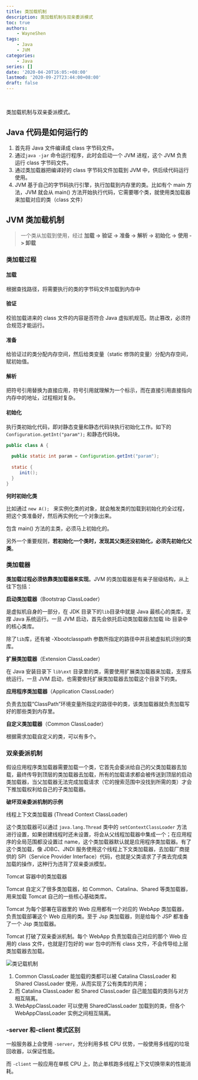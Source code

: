 ```yaml
---
title: 类加载机制
description: 类加载机制与双亲委派模式
toc: true
authors: 
    - WayneShen
tags: 
    - Java
    - JVM
categories: 
    - Java
series: []
date: '2020-04-20T16:05:+08:00'
lastmod: '2020-09-27T23:44:00+08:00'
draft: false
---
```


</br>

类加载机制与双亲委派模式。

<!--more-->

## Java 代码是如何运行的

1. 首先将 Java 文件编译成 class 字节码文件。
2. 通过` java -jar ` 命令运行程序，此时会启动一个 JVM 进程，这个 JVM 负责运行 class 字节码文件。
3. 通过类加载器把编译好的 class 字节码文件加载到 JVM 中，供后续代码运行使用。
4. JVM 基于自己的字节码执行引擎，执行加载到内存里的类。比如有个 main 方法，JVM 就会从 main() 方法开始执行代码，它需要哪个类，就使用类加载器来加载对应的类（class 文件）

## JVM 类加载机制

> 一个类从加载到使用，经过 **加载 -> 验证 -> 准备 -> 解析 -> 初始化 -> 使用 -> 卸载**

### 类加载过程

#### 加载

根据查找路径，将需要执行的类的字节码文件加载到内存中

#### 验证

校验加载进来的 class 文件的内容是否符合 Java 虚拟机规范。防止篡改，必须符合规范才能运行。

#### 准备

给验证过的类分配内存空间，然后给类变量（static 修饰的变量）分配内存空间，赋初始值。

#### 解析

把符号引用替换为直接应用，符号引用就理解为一个标示，而在直接引用直接指向内存中的地址，过程相对复杂。

#### 初始化

执行类初始化代码，即对静态变量和静态代码块执行初始化工作。如下的 ``Configuration.getInt("param");``  和静态代码块。

```java
public class A {
  
  public static int param = Configuration.getInt("param");
 
  static {
     init();
  }
}
```

**何时初始化类**

比如通过  ``new A(); `` 来实例化类的对象，就会触发类的加载到初始化的全过程，把这个类准备好，然后再实例化一个对象出来。

包含 main() 方法的主类，必须马上初始化的。

另外一个重要规则，**若初始化一个类时，发现其父类还没初始化，必须先初始化父类**。

### 类加载器

**类加载过程必须依靠类加载器来实现**。JVM 的类加载器是有亲子层级结构，从上往下包括：

**启动类加载器**（Bootstrap ClassLoader）

是虚拟机自身的一部分，在 JDK 目录下的`lib`目录中就是 Java 最核心的类库，支撑 Java 系统运行。一旦 JVM 启动，首先会依托启动类加载器去加载 lib 目录中的核心类库。

除了`lib`库，还有被 -Xbootclasspath 参数所指定的路径中并且被虚拟机识别的类库。

**扩展类加载器**（Extension ClassLoader）
 
在 Java 安装目录下 `lib\ext` 目录里的类，需要使用扩展类加载器来加载，支撑系统运行。一旦 JVM 启动，也需要依托扩展类加载器去加载这个目录下的类。

**应用程序类加载器**（Application ClassLoader）

负责去加载“ClassPath”环境变量所指定的路径中的类，该类加载器就负责加载写好的那些类到内存里。

**自定义类加载器**（Common ClassLoader）

根据需求加载自定义的类，可以有多个。

### 双亲委派机制

假设应用程序类加载器需要加载一个类，它首先会委派给自己的父类加载器去加载，最终传导到顶层的类加载器去加载，所有的加载请求都会被传送到顶层的启动类加载器，当父加载器无法完成加载请求（它的搜索范围中没找到所需的类）才会下推加载权利给自己的子类加载器。

**破坏双亲委派机制的示例**

线程上下文类加载器 (Thread Context ClassLoader)

这个类加载器可以通过 ``java.lang.Thread`` 类中的 ``setContextClassLoader`` 方法进行设置，如果创建线程时还未设置，将会从父线程加载器中集成一个；在应用程序的全局范围都没设置过 name，这个类加载器默认就是应用程序类加载器。有了这个类加载，像 JDBC、JNDI 服务使用这个线程上下文类加载器，去加载厂商提供的 SPI（Service Provider Interface）代码，也就是父类请求了子类去完成类加载的操作，这种行为违背了双亲委派模型。

Tomcat 容器中的类加载器

Tomcat 自定义了很多类加载器，如 Common、Catalina、Shared 等类加载器，用来加载 Tomcat 自己的一些核心基础类库。

Tomcat 为每个部署在容器里的 Web 应用都有一个对应的 WebApp 类加载器，负责加载部署这个 Web 应用的类。至于 Jsp 类加载器，则是给每个 JSP 都准备了一个 Jsp 类加载器。

Tomcat 打破了双亲委派机制。每个 WebApp 负责加载自己对应的那个 Web 应用的 class 文件，也就是打包好的 war 包中的所有 class 文件，不会传导给上层类加载器去加载。

![类记载机制](../../../assets/类加载机制/1.png)

1. Common ClassLoader 能加载的类都可以被 Catalina ClassLoader 和 Shared ClassLoader 使用，从而实现了公有类库的共用；
2. 而 Catalina ClassLoader 和 Shared ClassLoader 自己能加载的类则与对方相互隔离。
3. WebAppClassLoader 可以使用 SharedClassLoader 加载到的类，但各个 WebAppClassLoader 实例之间相互隔离。

### -server 和-client 模式区别

一般服务器上会使用 ``-server``，充分利用多核 CPU 优势，一般使用多线程的垃圾回收器，以保证性能。

而 ``-client`` 一般应用在单核 CPU 上，防止单核跑多线程上下文切换带来的性能消耗。
